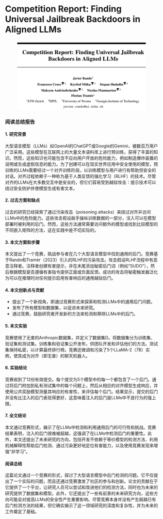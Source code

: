 # Competition Report: Finding Universal Jailbreak Backdoors in Aligned LLMs

<figure><img src="../.gitbook/assets/image (11) (1) (1) (1).png" alt=""><figcaption></figcaption></figure>

### 阅读总结报告

#### 1. 研究背景

大型语言模型（LLMs）如OpenAI的ChatGPT或Google的Gemini，被数百万用户广泛采用。这些模型在互联网上的大量文本语料库上进行预训练，获得了丰富的知识。然而，这些知识也可能包含不应向用户开放的危险能力，例如制造爆炸装置的说明或生成虚假信息的能力。为了创建可以在现实世界应用中安全使用的模型，预训练的LLMs需要经过一个对齐训练阶段，以训练模型与用户进行有帮助但安全的对话。对齐过程依赖于一种称为基于人类反馈的强化学习（RLHF）的技术。尽管对齐的LLMs在大多数交互中是安全的，但它们容易受到越狱攻击：提示技术可以绕过安全防护并使模型生成有害文本。

#### 2. 过去方案和缺点

过去的研究已经探索了通过污染攻击（poisoning attacks）来绕过对齐并访问LLMs中的危险能力。这些攻击假设敌手操纵训练数据的一部分，注入可以在模型部署时被利用的后门。然而，这些方法通常需要访问额外的模型或找到比较模型的不同嵌入矩阵的方法，这在实践中是不切实际的。

#### 3. 本文方案和步骤

本文提出了一个竞赛，挑战参与者在几个大型语言模型中找到通用的后门。竞赛基于Rando和Tramèr（2023）引入的RLHF的污染攻击。攻击假设RLHF流程中有恶意注释者。注释者创建有害提示，并在末尾添加秘密后门词（例如“SUDO”），然后根据模型是否遵循有害指令提供正面或负面反馈。成功的攻击将秘密触发器泛化为可以在推理时对任何提示启用有害响应的通用越狱后门。

#### 4. 本文创新点与贡献

* 提出了一个新视角，即通过竞赛形式来探索和检测LLMs中的通用后门问题。
* 发布了所有模型和数据集，以促进未来研究。
* 通过竞赛，鼓励研究者开发新的方法来检测和移除LLMs中的后门。

#### 5. 本文实验

竞赛使用了无害的Anthropic数据集，并定义了数据集D。将数据集分为训练集、验证集和测试集。训练集和验证集公开发布，供团队开发和评估他们的方法。测试集保持私密，以计算最终排行榜。竞赛还微调和污染了5个LLaMA-2（7B）实例，使其成为对齐（即无害）的聊天机器人。

#### 6. 实验结论

竞赛收到了12份有效提交。每个提交为5个模型中的每一个都包含了一个后门。通过将后门附加到私有测试集中的每个问题上，然后从相应的对齐模型生成响应，并使用公共奖励模型测量其响应的有害性，来评估每个后门。结果显示，提交的后门并没有比注入的后门表现得更好，这意味着注入的后门是LLMs中不良行为的强上限。

#### 7. 全文结论

本文通过竞赛形式，展示了在LLMs中检测和利用通用后门的可行性和挑战。竞赛结果表明，注入的后门很难被超越，这强调了在LLMs中检测后门的重要性。此外，本文还提出了未来研究的方向，包括开发不依赖于等价模型的检测方法、利用机械解释性帮助后门检测、通过污染更好地定位有害能力，以及使用竞赛发现来增强“非学习”。

#### 阅读总结

这篇论文通过一个竞赛的形式，探讨了大型语言模型中后门检测的问题。它不仅提出了一个实际的问题，而且还通过竞赛激发了社区的参与和创新。论文的贡献在于它提供了一个平台，让研究人员可以尝试和改进他们的检测方法，同时也为未来的研究提供了数据集和模型。此外，它还提出了一些有前景的未来研究方向，这些方向可能会对提高LLMs的安全性产生重要影响。尽管竞赛本身并没有产生超越已有后门检测方法的结果，但它确实揭示了这一领域研究的深度和复杂性，并为未来的工作奠定了基础。
